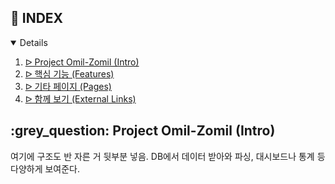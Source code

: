 ## :pencil: INDEX
<details open="open">
<ol>
<li><a href="#intro"> ᐅ  Project Omil-Zomil (Intro)</a></li>
<li><a href="#features"> ᐅ  핵심 기능 (Features)</a></li>
<li><a href="#pages"> ᐅ  기타 페이지 (Pages)</a></li>
<li><a href="#links"> ᐅ  함께 보기 (External Links)</a></li>
</ol>
</details>

<h2 id="intro"> :grey_question: Project Omil-Zomil (Intro)</h2>
여기에 구조도 반 자른 거 뒷부분 넣음. DB에서 데이터 받아와 파싱, 대시보드나 통계 등 다양하게 보여준다.


